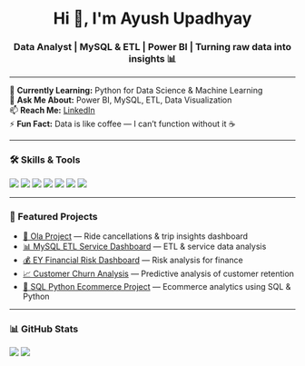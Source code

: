 <h1 align="center">Hi 👋, I'm Ayush Upadhyay</h1>
<h3 align="center">Data Analyst | MySQL & ETL | Power BI | Turning raw data into insights 📊</h3>

---

🌱 **Currently Learning:** Python for Data Science & Machine Learning  
💬 **Ask Me About:** Power BI, MySQL, ETL, Data Visualization  
📫 **Reach Me:** [LinkedIn](https://www.linkedin.com/in/ayush-upadhyay-59b0901ab/)  
⚡ **Fun Fact:** Data is like coffee — I can’t function without it ☕

---

### 🛠 Skills & Tools
<p>
<img src="https://img.shields.io/badge/SQL-MySQL-blue?style=for-the-badge&logo=mysql" />
<img src="https://img.shields.io/badge/PostgreSQL-Database-blue?style=for-the-badge&logo=postgresql" />
<img src="https://img.shields.io/badge/Power%20BI-Visualization-yellow?style=for-the-badge&logo=powerbi" />
<img src="https://img.shields.io/badge/Python-Data%20Analysis-blue?style=for-the-badge&logo=python" />
<img src="https://img.shields.io/badge/FastAPI-Backend-green?style=for-the-badge&logo=fastapi" />
<img src="https://img.shields.io/badge/ETL-Processes-green?style=for-the-badge" />
<img src="https://img.shields.io/badge/Excel-Advanced-green?style=for-the-badge&logo=microsoftexcel" />
</p>

---

### 📌 Featured Projects
- [🚖 Ola Project](https://github.com/ayushupadhyay21/Ola-Project) — Ride cancellations & trip insights dashboard
- [📊 MySQL ETL Service Dashboard](https://github.com/ayushupadhyay21/MySQL-ETL-Service-Dashboard) — ETL & service data analysis
- [💰 EY Financial Risk Dashboard](https://github.com/ayushupadhyay21/EY-Financial-Risk-Dashboard) — Risk analysis for finance
- [📈 Customer Churn Analysis](https://github.com/ayushupadhyay21/Customer-Churn-Analysis) — Predictive analysis of customer retention
- [🛒 SQL Python Ecommerce Project](https://github.com/ayushupadhyay21/SQL-Python-Ecommerce-Project) — Ecommerce analytics using SQL & Python

---

### 📊 GitHub Stats
<p>
<img src="https://github-readme-stats.vercel.app/api?username=ayushupadhyay21&show_icons=true&theme=tokyonight" />
<img src="https://github-readme-stats.vercel.app/api/top-langs/?username=ayushupadhyay21&layout=compact&theme=tokyonight" />
</p>

